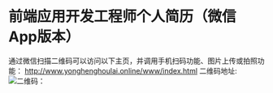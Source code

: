 # 前端应用开发工程师个人简历（微信App版本）
通过微信扫描二维码可以访问以下主页，并调用手机扫码功能、图片上传或拍照功能：
http://www.yonghenghoulai.online/www/index.html
二维码地址:
![二维码：](http://www.yonghenghoulai.online/www/images/erweima.png)
